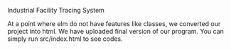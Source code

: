 Industrial Facility Tracing System

At a point where elm do not have features like classes, we converted our project into html.
We have uploaded final version of our program. You can simply run src/index.html to see codes.

